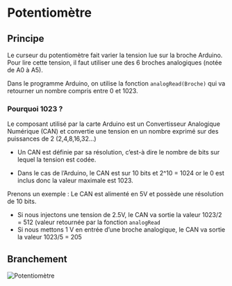 # Potentiomètre

## Principe

Le curseur du potentiomètre fait varier la tension lue sur la broche Arduino.
Pour lire cette tension, il faut utiliser une des 6 broches analogiques (notée de A0 à A5).


Dans le programme Arduino, on utilise la fonction ```analogRead(Broche)``` qui va retourner un nombre compris entre 0 et 1023.


### Pourquoi 1023 ? 

Le composant utilisé par la carte Arduino est un Convertisseur Analogique Numérique (CAN) et convertie une tension en un nombre exprimé sur des puissances de 2 (2,4,8,16,32…)

- Un CAN est définie par sa résolution, c’est-à dire le nombre de bits sur lequel la tension est codée. 

- Dans le cas de l’Arduino, le CAN est sur 10 bits et 2^10 = 1024 or le 0 est inclus donc la valeur maximale est 1023.

Prenons un exemple : Le CAN est alimenté en 5V et possède une résolution de 10 bits.

- Si nous injectons une tension de 2.5V, le CAN va sortie la valeur 1023/2 = 512 (valeur retournée par la fonction ```analogRead```
- Si nous mettons 1 V en entrée d’une broche analogique, le CAN va sortie la valeur 1023/5 = 205

## Branchement

![Potentiomètre](pot.png)